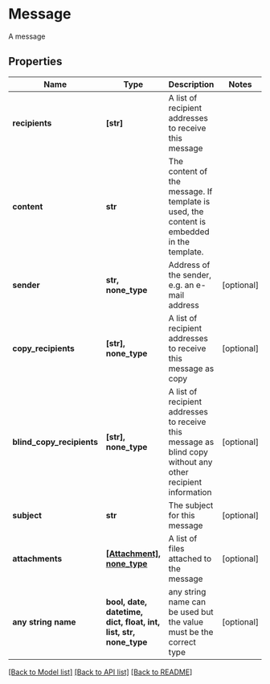 # Message

A message

## Properties
Name | Type | Description | Notes
------------ | ------------- | ------------- | -------------
**recipients** | **[str]** | A list of recipient addresses to receive this message | 
**content** | **str** | The content of the message. If template is used, the content is embedded in the template. | 
**sender** | **str, none_type** | Address of the sender, e.g. an e-mail address | [optional] 
**copy_recipients** | **[str], none_type** | A list of recipient addresses to receive this message as copy | [optional] 
**blind_copy_recipients** | **[str], none_type** | A list of recipient addresses to receive this message as blind copy without any other recipient information | [optional] 
**subject** | **str** | The subject for this message | [optional] 
**attachments** | [**[Attachment], none_type**](Attachment.md) | A list of files attached to the message | [optional] 
**any string name** | **bool, date, datetime, dict, float, int, list, str, none_type** | any string name can be used but the value must be the correct type | [optional]

[[Back to Model list]](../README.md#documentation-for-models) [[Back to API list]](../README.md#documentation-for-api-endpoints) [[Back to README]](../README.md)


